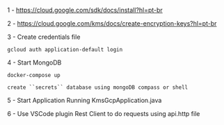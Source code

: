 1 - https://cloud.google.com/sdk/docs/install?hl=pt-br

2 - https://cloud.google.com/kms/docs/create-encryption-keys?hl=pt-br

3 - Create credentials file
```
gcloud auth application-default login
```

4 - Start MongoDB
```
docker-compose up 

create ``secrets`` database using mongoDB compass or shell
```

5 - Start Application Running KmsGcpApplication.java

6 - Use VSCode plugin Rest Client to do requests using api.http file 